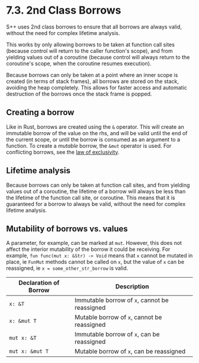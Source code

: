# 7.3. 2nd Class Borrows

S++ uses 2nd class borrows to ensure that all borrows are always valid, without the need for complex lifetime
analysis.

This works by only allowing borrows to be taken at function call sites (because control will return to the caller
function's scope), and from yielding values out of a coroutine (because control will always return to the
coroutine's scope, when the coroutine resumes execution).

Because borrows can only be taken at a point where an inner scope is created (in terms of stack frames), all borrows
are stored on the stack, avoiding the heap completely. This allows for faster access and automatic destruction of the
borrows once the stack frame is popped.

## Creating a borrow

Like in Rust, borrows are created using the `&` operator. This will create an immutable borrow of the value on the rhs,
and will be valid until the end of the current scope, or until the borrow is consumed as an argument to a function.
To create a _mutable_ borrow, the `&mut` operator is used. For conflicting borrows, see
the [law of exclusivity](7-4-The-Law-of-Exclusivity.md).

## Lifetime analysis

Because borrows can only be taken at function call sites, and from yielding values out of a coroutine, the lifetime
of a borrow will always be less than the lifetime of the function call site, or coroutine. This means that it is
guaranteed for a borrow to always be valid, without the need for complex lifetime analysis.

## Mutability of borrows vs. values

A parameter, for example, can be marked at `mut`. However, this does not affect the interior mutability of the
borrow it could be receiving. For example, `fun func(mut x: &Str) -> Void` means that `x` cannot be mutated in place,
ie `FunMut` methods cannot be called on `x`, but the value of `x` can be reassigned, ie `x = some_other_str_borrow` is
valid.

| Declaration of Borrow | Description                                   |
|-----------------------|-----------------------------------------------|
| `x: &T`               | Immutable borrow of `x`, cannot be reassigned |
| `x: &mut T`           | Mutable borrow of `x`, cannot be reassigned   |
| `mut x: &T`           | Immutable borrow of `x`, can be reassigned    |
| `mut x: &mut T`       | Mutable borrow of `x`, can be reassigned      |
